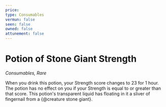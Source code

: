 ```yaml
---
price: 
type: Consumables
vermun: false
seen: false
owned: false
attunement: false
---
```

# Potion of Stone Giant Strength

*Consumables, Rare*

When you drink this potion, your Strength score changes to 23 for 1 hour. The potion has no effect on you if your Strength is equal to or greater than that score. This potion's transparent liquid has floating in it a sliver of fingernail from a {@creature stone giant}.